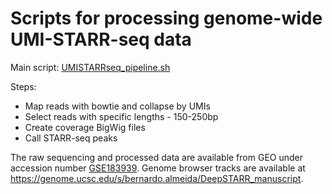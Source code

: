# Scripts for processing genome-wide UMI-STARR-seq data

Main script: [UMISTARRseq_pipeline.sh](UMISTARRseq_pipeline.sh)

Steps:
- Map reads with bowtie and collapse by UMIs
- Select reads with specific lengths - 150-250bp
- Create coverage BigWig files
- Call STARR-seq peaks

The raw sequencing and processed data are available from GEO under accession number [GSE183939](https://www.ncbi.nlm.nih.gov/geo/query/acc.cgi?acc=GSE183939).
Genome browser tracks are available at https://genome.ucsc.edu/s/bernardo.almeida/DeepSTARR_manuscript.
